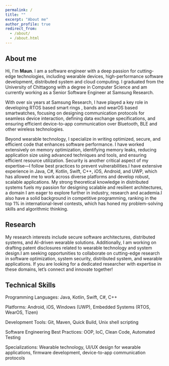 ```yaml
---
permalink: /
title: ""
excerpt: "About me"
author_profile: true
redirect_from: 
  - /about/
  - /about.html
---
```



## About me
Hi, I'm __Maun__.
I am a software engineer with a deep passion for cutting-edge technologies, including wearable devices, high-performance software development, distributed system and cloud computing. I graduated from the University of Chittagong with a degree in Computer Science and am currently working as a Senior Software Engineer at Samsung Research.

With over six years at Samsung Research, I have played a key role in developing RTOS based smart rings , bands and wearOS based smartwatches, focusing on designing communication protocols for seamless device interaction, defining data exchange specifications, and ensuring efficient device-to-app communication over Bluetooth, BLE and other wireless technologies.

Beyond wearable technology, I specialize in writing optimized, secure, and efficient code that enhances software performance. I have worked extensively on memory optimization, identifying memory leaks, reducing application size using advanced techniques and tools, and ensuring efficient resource utilization. Security is another critical aspect of my expertise—I follow best practices to prevent vulnerabilities.I have extensive experience in Java, C#, Kotlin, Swift, C++, iOS, Android, and UWP, which has allowed me to work across diverse platforms and develop robust, scalable applications. My strong theoretical knowledge in distributed systems fuels my passion for designing scalable and resilient architectures, a domain I am eager to explore further in industry, research and academia.I also have a solid background in competitive programming, ranking in the top 1% in international-level contests, which has honed my problem-solving skills and algorithmic thinking.

## Research

My research interests include secure software architectures, distributed systems, and AI-driven wearable solutions. Additionally, I am working on drafting patent disclosures related to wearable technology and system design.I am seeking opportunities to collaborate on cutting-edge research in software optimization, system security, distributed system,  and  wearable applications. If you are looking for a dedicated researcher with expertise in these domains, let’s connect and innovate together!


Technical Skills
------
Programming Languages: Java, Kotlin, Swift, C#, C++

Platforms: Android, iOS, Windows (UWP), Embedded Systems (RTOS, WearOS, Tizen)

Development Tools: Git, Maven, Quick Build, Unix shell scripting

Software Engineering Best Practices: OOP, IoC, Clean Code, Automated Testing

Specializations: Wearable technology, UI/UX design for wearable applications, firmware development, device-to-app communication protocols
